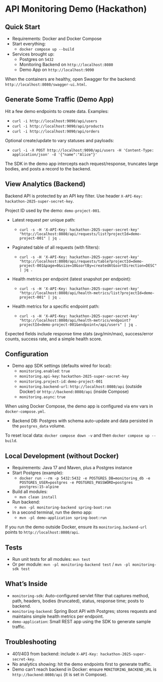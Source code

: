 # API Monitoring Demo (Hackathon)
## Quick Start

- Requirements: Docker and Docker Compose
- Start everything:
  - `docker compose up --build`
- Services brought up:
  - Postgres on `5432`
  - Monitoring Backend on `http://localhost:8080`
  - Demo App on `http://localhost:9090`

When the containers are healthy, open Swagger for the backend: `http://localhost:8080/swagger-ui.html`.

## Generate Some Traffic (Demo App)

Hit a few demo endpoints to create data. Examples:

- `curl -i http://localhost:9090/api/users`
- `curl -i http://localhost:9090/api/products`
- `curl -i http://localhost:9090/api/orders`

Optional create/update to vary statuses and payloads:

- `curl -i -X POST http://localhost:9090/api/users -H 'Content-Type: application/json' -d '{"name":"Alice"}'`

The SDK in the demo app intercepts each request/response, truncates large bodies, and posts a record to the backend.

## View Analytics (Backend)

Backend API is protected by an API key filter. Use header `X-API-Key: hackathon-2025-super-secret-key`.

Project ID used by the demo: `demo-project-001`.

- Latest request per unique path:
  - `curl -s -H 'X-API-Key: hackathon-2025-super-secret-key' "http://localhost:8080/api/requests/list?projectId=demo-project-001" | jq .`

- Paginated table of all requests (with filters):
  - `curl -s -H 'X-API-Key: hackathon-2025-super-secret-key' "http://localhost:8080/api/requests/table?projectId=demo-project-001&page=0&size=10&sortBy=createdAt&sortDirection=DESC" | jq .`

- Health metrics per endpoint (latest snapshot per endpoint):
  - `curl -s -H 'X-API-Key: hackathon-2025-super-secret-key' "http://localhost:8080/api/health-metrics/list?projectId=demo-project-001" | jq .`

- Health metrics for a specific endpoint path:
  - `curl -s -H 'X-API-Key: hackathon-2025-super-secret-key' "http://localhost:8080/api/health-metrics/endpoint?projectId=demo-project-001&endpoint=/api/users" | jq .`

Expected fields include response time stats (avg/min/max), success/error counts, success rate, and a simple health score.

## Configuration

- Demo app SDK settings (defaults wired for local):
  - `monitoring.enabled`: `true`
  - `monitoring.api-key`: `hackathon-2025-super-secret-key`
  - `monitoring.project-id`: `demo-project-001`
  - `monitoring.backend-url`: `http://localhost:8080/api` (outside Docker) or `http://backend:8080/api` (inside Compose)
  - `monitoring.async`: `true`

When using Docker Compose, the demo app is configured via env vars in `docker-compose.yml`.

- Backend DB: Postgres with schema auto-update and data persisted in the `postgres_data` volume.

To reset local data: `docker compose down -v` and then `docker compose up --build`.

## Local Development (without Docker)

- Requirements: Java 17 and Maven, plus a Postgres instance
- Start Postgres (example):
  - `docker run --rm -p 5432:5432 -e POSTGRES_DB=monitoring_db -e POSTGRES_USER=postgres -e POSTGRES_PASSWORD=postgres postgres:15-alpine`
- Build all modules:
  - `mvn clean install`
- Run backend:
  - `mvn -pl monitoring-backend spring-boot:run`
- In a second terminal, run the demo app:
  - `mvn -pl demo-application spring-boot:run`

If you run the demo outside Docker, ensure its `monitoring.backend-url` points to `http://localhost:8080/api`.

## Tests

- Run unit tests for all modules: `mvn test`
- Or per module: `mvn -pl monitoring-backend test` / `mvn -pl monitoring-sdk test`

## What’s Inside

- `monitoring-sdk`: Auto-configured servlet filter that captures method, path, headers, bodies (truncated), status, response time; posts to backend.
- `monitoring-backend`: Spring Boot API with Postgres; stores requests and maintains simple health metrics per endpoint.
- `demo-application`: Small REST app using the SDK to generate sample traffic.

## Troubleshooting

- 401/403 from backend: include `X-API-Key: hackathon-2025-super-secret-key`.
- No analytics showing: hit the demo endpoints first to generate traffic.
- Demo can’t reach backend in Docker: ensure `MONITORING_BACKEND_URL` is `http://backend:8080/api` (it is set in Compose).
